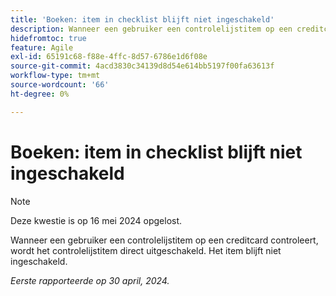 ```yaml
---
title: 'Boeken: item in checklist blijft niet ingeschakeld'
description: Wanneer een gebruiker een controlelijstitem op een creditcard controleert, wordt het controlelijstitem direct uitgeschakeld. Het item blijft niet ingeschakeld.
hidefromtoc: true
feature: Agile
exl-id: 65191c68-f88e-4ffc-8d57-6786e1d6f08e
source-git-commit: 4acd3830c34139d8d54e614bb5197f00fa63613f
workflow-type: tm+mt
source-wordcount: '66'
ht-degree: 0%

---
```


# Boeken: item in checklist blijft niet ingeschakeld

>[!NOTE]
>
>Deze kwestie is op 16 mei 2024 opgelost.

Wanneer een gebruiker een controlelijstitem op een creditcard controleert, wordt het controlelijstitem direct uitgeschakeld. Het item blijft niet ingeschakeld.

_Eerste rapporteerde op 30 april, 2024._
